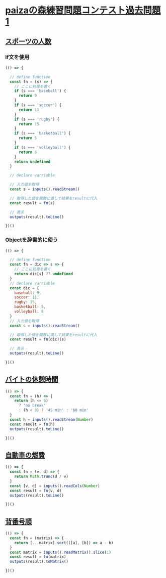 # [paizaの森練習問題コンテスト過去問題1](https://paiza.jp/works/mondai/forest_contest_001/problem_index?language_uid=javascript)

## [スポーツの人数](https://paiza.jp/works/mondai/forest_contest_001/forest_contest_001__d_sports/edit?language_uid=javascript)


### if文を使用
```js
(() => {

  // define function
  const fn = (s) => {
    // ここに処理を書く
    if (s === 'baseball') { 
      return 9 
    }
    if (s === 'soccer') {
      return 11
    }
    if (s === 'rugby') {
      return 15
    }
    if (s === 'basketball') {
      return 5
    }
    if (s === 'volleyball') {
      return 6
    }
    return undefined
  }

  // declare varriable

  // 入力値を取得
  const s = inputs().readStream()

  // 取得した値を関数に渡して結果をresultに代入
  const result = fn(s)

  // 表示
  outputs(result).toLine()

})()
```

### Objectを辞書的に使う

```js
(() => {

  // define function
  const fn = dic => s => {
    // ここに処理を書く
    return dic[s] ?? undefined
  }
  // declare varriable
  const dic = {
    baseball: 9,
    soccer: 11,
    rugby: 15,
    basketball: 5,
    volleyball: 6
  }
  // 入力値を取得
  const s = inputs().readStream()

  // 取得した値を関数に渡して結果をresultに代入
  const result = fn(dic)(s)

  // 表示
  outputs(result).toLine()

})()
```

## [バイトの休憩時間](https://paiza.jp/works/mondai/forest_contest_001/forest_contest_001__d_break_time/edit?language_uid=javascript)

```js
(() => {
  const fn = (h) => {
    return (h <= 6) 
      ? 'no break'
      : (h < 8) ? '45 min' : '60 min'
  }
  const h = inputs().readStream(Number)
  const result = fn(h)
  outputs(result).toLine()

})()
```

## [自動車の燃費](https://paiza.jp/works/mondai/forest_contest_001/forest_contest_001__d_car_fuel/edit?language_uid=javascript)

```js
(() => {
  const fn = (v, d) => {
    return Math.trunc(d / v)
  }
  const [v, d] = inputs().readCols(Number)
  const result = fn(v, d)
  outputs(result).toLine()

})()
```

## [背番号順](https://paiza.jp/works/mondai/forest_contest_001/forest_contest_001__c_player_number/edit?language_uid=javascript)

```js
(() => {
  const fn = (matrix) => {
    return [...matrix].sort(([a], [b]) => a - b)
  }
  const matrix = inputs().readMatrix().slice(1)
  const result = fn(matrix)
  outputs(result).toMatrix()

})()
```